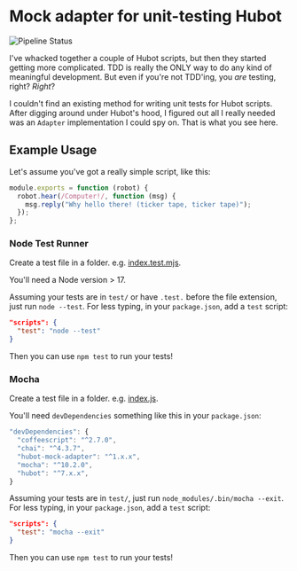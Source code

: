 # Mock adapter for unit-testing Hubot

![Pipeline Status](https://github.com/hubotio/hubot-mock-adapter/actions/workflows/pipeline.yml/badge.svg)

I've whacked together a couple of Hubot scripts, but then they started getting
more complicated. TDD is really the ONLY way to do any kind of meaningful
development. But even if you're not TDD'ing, you _are_ testing, right?
_Right_?

I couldn't find an existing method for writing unit tests for Hubot scripts.
After digging around under Hubot's hood, I figured out all I really needed was
an `Adapter` implementation I could spy on. That is what you see here.

## Example Usage

Let's assume you've got a really simple script, like this:

```js
module.exports = function (robot) {
  robot.hear(/Computer!/, function (msg) {
    msg.reply("Why hello there! (ticker tape, ticker tape)");
  });
};
```

### Node Test Runner

Create a test file in a folder. e.g. [index.test.mjs](test/index.test.mjs).

You'll need a Node version > 17.

Assuming your tests are in `test/` or have `.test.` before the file extension, just run `node --test`. For less typing, in your `package.json`, add a `test` script:

```json
"scripts": {
  "test": "node --test"
}
```

Then you can use `npm test` to run your tests!

### Mocha

Create a test file in a folder. e.g. [index.js](test/index.js).

You'll need `devDependencies` something like this in your `package.json`:

```js
"devDependencies": {
  "coffeescript": "^2.7.0",
  "chai": "^4.3.7",
  "hubot-mock-adapter": "^1.x.x",
  "mocha": "^10.2.0",
  "hubot": "^7.x.x",
}
```

Assuming your tests are in `test/`, just run `node_modules/.bin/mocha --exit`. For less typing, in your `package.json`, add a `test` script:

```json
"scripts": {
  "test": "mocha --exit"
}
```

Then you can use `npm test` to run your tests!
